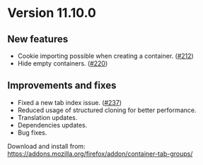 # Version 11.10.0

## New features
- Cookie importing possible when creating a container. ([#212](https://github.com/menhera-org/TabArray/issues/212))
- Hide empty containers. ([#220](https://github.com/menhera-org/TabArray/issues/220))

## Improvements and fixes

- Fixed a new tab index issue. ([#237](https://github.com/menhera-org/TabArray/issues/237))
- Reduced usage of structured cloning for better performance.
- Translation updates.
- Dependencies updates.
- Bug fixes.

Download and install from: https://addons.mozilla.org/firefox/addon/container-tab-groups/
